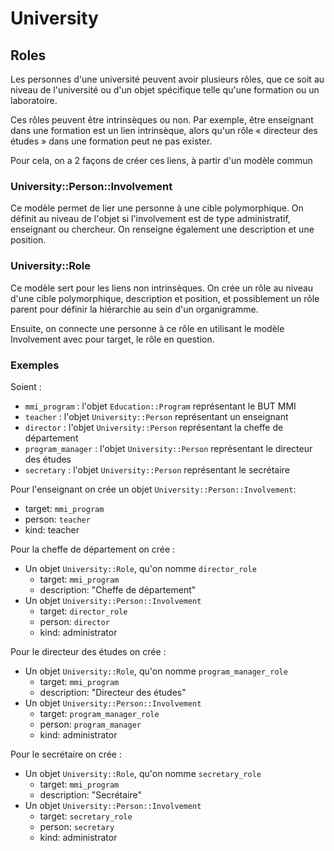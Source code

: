 # University

## Roles

Les personnes d'une université peuvent avoir plusieurs rôles, que ce soit au niveau de l'université ou d'un objet spécifique telle qu'une formation ou un laboratoire.

Ces rôles peuvent être intrinsèques ou non. Par exemple, être enseignant dans une formation est un lien intrinsèque, alors qu'un rôle « directeur des études » dans une formation peut ne pas exister.

Pour cela, on a 2 façons de créer ces liens, à partir d'un modèle commun

### University::Person::Involvement

Ce modèle permet de lier une personne à une cible polymorphique. On définit au niveau de l'objet si l'involvement est de type administratif, enseignant ou chercheur. On renseigne également une description et une position.

### University::Role

Ce modèle sert pour les liens non intrinsèques. On crée un rôle au niveau d'une cible polymorphique, description et position, et possiblement un rôle parent pour définir la hiérarchie au sein d'un organigramme.

Ensuite, on connecte une personne à ce rôle en utilisant le modèle Involvement avec pour target, le rôle en question.

### Exemples

Soient :
- `mmi_program` : l'objet `Education::Program` représentant le BUT MMI
- `teacher` : l'objet `University::Person` représentant un enseignant
- `director` : l'objet `University::Person` représentant la cheffe de département
- `program_manager` : l'objet `University::Person` représentant le directeur des études
- `secretary` : l'objet `University::Person` représentant le secrétaire

Pour l'enseignant on crée un objet `University::Person::Involvement`:
- target: `mmi_program`
- person: `teacher`
- kind: teacher

Pour la cheffe de département on crée :
- Un objet `University::Role`, qu'on nomme `director_role`
  - target: `mmi_program`
  - description: "Cheffe de département"
- Un objet `University::Person::Involvement`
  - target: `director_role`
  - person: `director`
  - kind: administrator

Pour le directeur des études on crée :
- Un objet `University::Role`, qu'on nomme `program_manager_role`
  - target: `mmi_program`
  - description: "Directeur des études"
- Un objet `University::Person::Involvement`
  - target: `program_manager_role`
  - person: `program_manager`
  - kind: administrator

Pour le secrétaire on crée :
- Un objet `University::Role`, qu'on nomme `secretary_role`
  - target: `mmi_program`
  - description: "Secrétaire"
- Un objet `University::Person::Involvement`
  - target: `secretary_role`
  - person: `secretary`
  - kind: administrator
